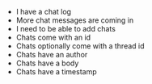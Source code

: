 - I have a chat log
- More chat messages are coming in
- I need to be able to add chats
- Chats come with an id
- Chats optionally come with a thread id
- Chats have an author
- Chats have a body
- Chats have a timestamp
